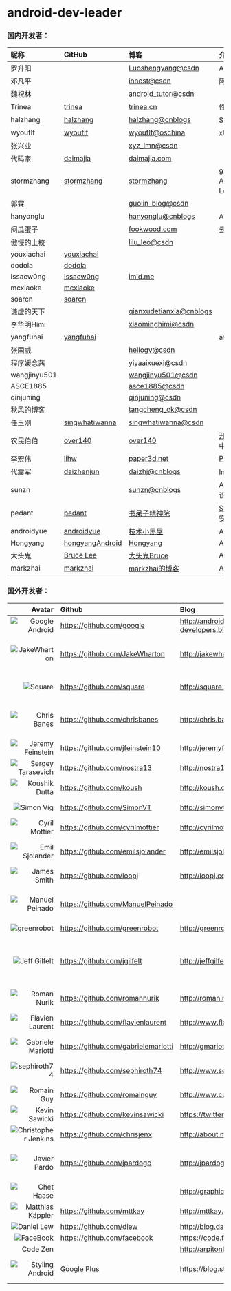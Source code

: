 # android-dev-leader
### 国内开发者：
昵称 | GitHub | 博客 | 介绍
:------------- | :------------- | :------------- | :-------------
罗升阳 | | [Luoshengyang@csdn](http://blog.csdn.net/Luoshengyang) | Android 源码分析
邓凡平 | | [innost@csdn](http://blog.csdn.net/innost) | 阿拉神农
魏祝林 | | [android_tutor@csdn](http://blog.csdn.net/android_tutor) |
Trinea | [trinea ](https://github.com/trinea) | [trinea.cn](http://www.trinea.cn/) | 性能优化 开源项目
halzhang | [halzhang ](https://github.com/halzhang) | [halzhang@cnblogs](http://www.cnblogs.com/halzhang) | StartNews作者
wyouflf | [wyouflf ](https://github.com/wyouflf) | [wyouflf@oschina](http://my.oschina.net/u/1171837) | xUtils作者
张兴业 | | [xyz_lmn@csdn](http://blog.csdn.net/xyz_lmn) |
代码家 | [daimajia ](https://github.com/daimajia) | [daimajia.com](http://blog.daimajia.com/) |
stormzhang | [stormzhang ](https://github.com/stormzhang) | [stormzhang](http://stormzhang.github.io/) | 9Gag作者 AndroidDesign Love开源
郭霖 | | [guolin_blog@csdn](http://blog.csdn.net/guolin_blog) |
hanyonglu | | [hanyonglu@cnblogs](http://www.cnblogs.com/hanyonglu) | Android动画与推送
闷瓜蛋子 | | [fookwood.com](http://www.fookwood.com)  | 云OS开发
傲慢的上校 | | [lilu_leo@csdn](http://blog.csdn.net/lilu_leo) |  
youxiachai | [youxiachai ](https://github.com/youxiachai) | |
dodola | [dodola ](https://github.com/dodola) | |
Issacw0ng | [Issacw0ng ](https://github.com/Issacw0ng) | [imid.me](http://imid.me) |
mcxiaoke | [mcxiaoke ](https://github.com/mcxiaoke) | |
soarcn | [soarcn ](https://github.com/soarcn) | |
谦虚的天下 | | [qianxudetianxia@cnblogs](http://www.cnblogs.com/qianxudetianxia) |
李华明Himi | | [xiaominghimi@csdn](http://blog.csdn.net/xiaominghimi) |
yangfuhai | [yangfuhai ](https://github.com/yangfuhai) | | afinal 作者
张国威 | | [hellogv@csdn](http://blog.csdn.net/hellogv) |  
程序媛念茜 | | [yiyaaixuexi@csdn](http://blog.csdn.net/yiyaaixuexi) |  
wangjinyu501 | | [wangjinyu501@csdn](http://blog.csdn.net/wangjinyu501) |  
ASCE1885 | | [asce1885@csdn](http://blog.csdn.net/asce1885) |
qinjuning | | [qinjuning@csdn](http://blog.csdn.net/qinjuning) |   
秋风的博客 | | [tangcheng_ok@csdn](http://blog.csdn.net/tangcheng_ok) |
任玉刚 | [singwhatiwanna ](https://github.com/singwhatiwanna) | [singwhatiwanna@csdn](http://blog.csdn.net/singwhatiwanna) |
农民伯伯 | [over140 ](https://github.com/over140) | [over140](http://over140.cnblogs.com) | [开源播放器](https://github.com/over140/OPlayer) Android 中文 api
李宏伟 | [lihw ](https://github.com/lihw) | [paper3d.net](http://www.paper3d.net) | [Paper3D](https://github.com/lihw/FutureInterface)
代震军 | [daizhenjun ](https://github.com/daizhenjun) | [daizhj@cnblogs](http://www.cnblogs.com/daizhj) | [ImageFilter库](https://github.com/daizhenjun/ImageFilterForAndroid)
sunzn | | [sunzn@cnblogs](http://www.cnblogs.com/sunzn) | Android 基础开发知识
pedant | [pedant ](https://github.com/pedant) | [书呆子精神院](http://pedant.cn/) | [SweetAlertDialog](https://github.com/pedant/sweet-alert-dialog)、安全与逆向
androidyue | [androidyue](https://github.com/androidyue) | [技术小黑屋](http://droidyue.com/) | Android，Java研究
Hongyang | [hongyangAndroid](https://github.com/hongyangAndroid)| [Hongyang](http://blog.csdn.net/lmj623565791)| Android
大头鬼 | [Bruce Lee](https://github.com/lzyzsd)| [大头鬼Bruce](http://blog.csdn.net/lzyzsd/)| Android, RxJava
markzhai | [markzhai](https://github.com/markzhai)| [markzhai的博客](http://blog.zhaiyifan.cn/)| Android

### 国外开发者：
Avatar  | Github | Blog | Description
-------------: | :------------- | :------------- | :------------- 
![Google Android](https://avatars3.githubusercontent.com/u/1342004?s=80 "Google Android") | https://github.com/google | http://android-developers.blogspot.com/ |  Google Android Developers Blog
![JakeWharton](https://avatars0.githubusercontent.com/u/66577?s=80 "JakeWharton") | https://github.com/JakeWharton | http://jakewharton.com/ |  ActionBarSherlock, Android-ViewPagerIndicator, Nine Old Androids, butterknife
![Square](https://avatars0.githubusercontent.com/u/82592?s=80 "Square") | https://github.com/square   | http://square.github.io/ | okhttp, fest-android, android-times-square, picasso, dagger, spoon
![Chris Banes](https://avatars3.githubusercontent.com/u/227486?s=80 "Chris Banes")  | https://github.com/chrisbanes | http://chris.banes.me/ | ActionBar-PullToRefresh, PhotoView, Android-BitmapCache, Android-PullToRefresh
![Jeremy Feinstein](https://avatars0.githubusercontent.com/u/1269143?s=80 "Jeremy Feinstein") | https://github.com/jfeinstein10 | http://jeremyfeinstein.com/ | SlidingMenu, JazzyViewPager
![Sergey Tarasevich](https://avatars3.githubusercontent.com/u/1223348?s=80 "Sergey Tarasevich") | https://github.com/nostra13 | http://nostra13android.blogspot.com/ | Android-Universal-Image-Loader
![Koushik Dutta](https://avatars3.githubusercontent.com/u/73924?s=80 "Koushik Dutta") | https://github.com/koush   | http://koush.com/  | Superuser, AndroidAsync, UrlImageViewHelper  
![Simon Vig](https://avatars2.githubusercontent.com/u/549365?s=80 "Simon Vig") | https://github.com/SimonVT |  http://simonvt.net/ | android-menudrawer, MessageBar 
![Cyril Mottier](https://avatars1.githubusercontent.com/u/92794?s=80 "Cyril Mottier") | https://github.com/cyrilmottier |  http://cyrilmottier.com/ | GreenDroid, Polaris
![Emil Sjolander](https://avatars2.githubusercontent.com/u/1525924?s=80 "Emil Sjolander") | https://github.com/emilsjolander |  http://emilsjolander.se/ | StickyListHeaders, sprinkles, android-FlipView
![James Smith](https://avatars1.githubusercontent.com/u/104009?s=80 "James Smith") | https://github.com/loopj | http://loopj.com | android-async-http
![Manuel Peinado](https://avatars2.githubusercontent.com/u/2700015?s=80 "Manuel Peinado") |  https://github.com/ManuelPeinado  |   | FadingActionBar, GlassActionBar, RefreshActionItem, QuickReturnHeader
![greenrobot](https://avatars2.githubusercontent.com/u/242242?s=80 "greenrobot") | https://github.com/greenrobot | http://greenrobot.de/  | greenDAO, EventBus
![Jeff Gilfelt](https://avatars0.githubusercontent.com/u/175697?s=80 "Jeff Gilfelt") |  https://github.com/jgilfelt  |  http://jeffgilfelt.com  |  android-mapviewballoons, android-viewbadger, android-actionbarstylegenerator, android-sqlite-asset-helper
![Roman Nurik](https://avatars0.githubusercontent.com/u/100155?s=80 "Roman Nurik") | https://github.com/romannurik | http://roman.nurik.net/ | muzei, Android-SwipeToDismiss
![Flavien Laurent](https://avatars1.githubusercontent.com/u/4429434?s=80 "Flavien Laurent") | https://github.com/flavienlaurent | http://www.flavienlaurent.com | NotBoringActionBar, datetimepicker, discrollview
![Gabriele Mariotti](https://avatars0.githubusercontent.com/u/2583078?s=80 "Gabriele Mariotti") | https://github.com/gabrielemariotti | http://gmariotti.blogspot.it | cardslib, colorpickercollection
![sephiroth74](https://avatars0.githubusercontent.com/u/823858?s=80 "sephiroth74") | https://github.com/sephiroth74 |  http://www.sephiroth.it/ | ImageViewZoom, HorizontalVariableListView, AndroidWheel, purePDF
![Romain Guy](https://avatars0.githubusercontent.com/u/869684?s=80 "Romain Guy") | https://github.com/romainguy |  http://www.curious-creature.org   |  ViewServer
![Kevin Sawicki](https://avatars1.githubusercontent.com/u/671378?s=80 "Kevin Sawicki") | https://github.com/kevinsawicki | https://twitter.com/kevinsawicki | http-request
![Christopher Jenkins](https://avatars0.githubusercontent.com/u/1167793?s=80 "Christopher Jenkins") | https://github.com/chrisjenx | http://about.me/chris.jenkins | Calligraphy, ParallaxScrollView
![Javier Pardo](https://avatars0.githubusercontent.com/u/1172221?s=80 "Javier Pardo") |  https://github.com/jpardogo | http://jpardogo.com | ListBuddies, FlabbyListView, GoogleProgressBar, FadingActionBar
![Chet Haase](https://lh4.googleusercontent.com/-alRF2kfXilM/AAAAAAAAAAI/AAAAAAAAH4U/1yMUbANZ_YY/s80-c/photo.jpg "Chet Haase")  |    |  http://graphics-geek.blogspot.com/ | Android framework UI team
![Matthias Käppler](https://avatars2.githubusercontent.com/u/102802?s=80 "Matthias Käppler") | https://github.com/mttkay | http://mttkay.github.io/ | signpost
![Daniel Lew](https://avatars3.githubusercontent.com/u/514850?s=80 "Daniel Lew") | https://github.com/dlew | http://blog.danlew.net/ | Android Tips
![FaceBook](https://avatars0.githubusercontent.com/u/69631?v=3&s=80 "FaceBook") | https://github.com/facebook | https://code.facebook.com/mobile/ | buck
Code Zen | | http://arpitonline.com/ | iOS Android
![Styling Android](https://lh3.googleusercontent.com/-8MrsyY2gqwM/AAAAAAAAAAI/AAAAAAAAAC4/fhUUNvYEqqo/s80-c-k-no/photo.jpg) | [Google Plus](https://plus.google.com/101161883485148457960?prsrc=3) | https://blog.stylingandroid.com/ | A techical guide to to improving the UI and UX Android apps

